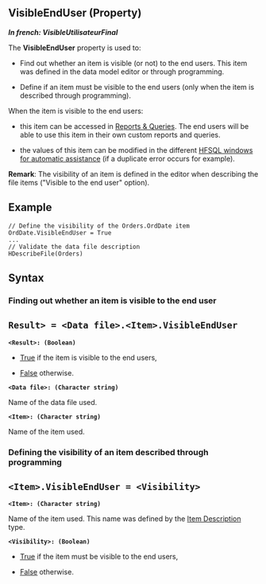 


## VisibleEndUser (Property)

***In french: VisibleUtilisateurFinal***
	



<a name="XUse"></a>
<a name="Use"></a>
<a name="description"></a>
The **VisibleEndUser** property is used to:

- Find out whether an item is visible (or not) to the end users. This item was defined in the data model editor or through programming.

- Define if an item must be visible to the end users (only when the item is described through programming).




When the item is visible to the end users:

- this item can be accessed in [Reports & Queries](../Presentation/3088003.md). The end users will be able to use this item in their own custom reports and queries.

- the values of this item can be modified in the different [HFSQL windows for automatic assistance](../WDLang4/3044188.md) (if a duplicate error occurs for example). 




**Remark**: The visibility of an item is defined in the editor when describing the file items ("Visible to the end user" option).






<a name="Example1"></a>
<a name="sample_code"></a>

## Example


```wl
// Define the visibility of the Orders.OrdDate item
OrdDate.VisibleEndUser = True
...
// Validate the data file description
HDescribeFile(Orders)
```

<a name="XSYNTAX"></a>
<a name="SYNTAX1"></a>

## Syntax

### Finding out whether an item is visible to the end user

`Result> = <Data file>.<Item>.VisibleEndUser`
---

**`<Result>: (Boolean)`**



- <u><u><u><u>True</u></u></u></u> if the item is visible to the end users, 

- <u><u><u><u>False</u></u></u></u> otherwise.




**`<Data file>: (Character string)`**

Name of the data file used.

**`<Item>: (Character string)`**

Name of the item used.  


<a name="SYNTAX2"></a>

### Defining the visibility of an item described through programming

`<Item>.VisibleEndUser = <Visibility>`
---

**`<Item>: (Character string)`**

Name of the item used. This name was defined by the [Item Description](../WDLang4/1514071.md) type.

**`<Visibility>: (Boolean)`**



- <u><u><u><u>True</u></u></u></u> if the item must be visible to the end users, 

- <u><u><u><u>False</u></u></u></u> otherwise.  







